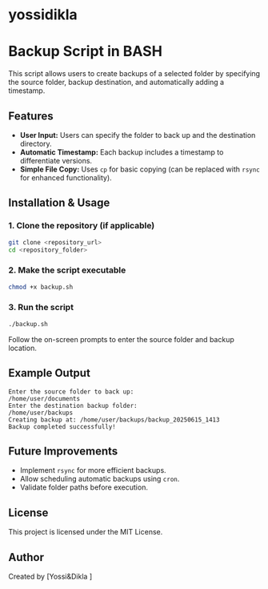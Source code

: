 # yossidikla

# Backup Script in BASH

This script allows users to create backups of a selected folder by specifying the source folder, backup destination, and automatically adding a timestamp.

## Features
- **User Input:** Users can specify the folder to back up and the destination directory.
- **Automatic Timestamp:** Each backup includes a timestamp to differentiate versions.
- **Simple File Copy:** Uses `cp` for basic copying (can be replaced with `rsync` for enhanced functionality).

## Installation & Usage

### 1. Clone the repository (if applicable)
```bash
git clone <repository_url>
cd <repository_folder>
```

### 2. Make the script executable
```bash
chmod +x backup.sh
```

### 3. Run the script
```bash
./backup.sh
```
Follow the on-screen prompts to enter the source folder and backup location.

## Example Output
```
Enter the source folder to back up:
/home/user/documents
Enter the destination backup folder:
/home/user/backups
Creating backup at: /home/user/backups/backup_20250615_1413
Backup completed successfully!
```

## Future Improvements
- Implement `rsync` for more efficient backups.
- Allow scheduling automatic backups using `cron`.
- Validate folder paths before execution.

## License
This project is licensed under the MIT License.

## Author
Created by [Yossi&Dikla ]

